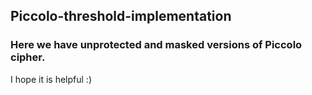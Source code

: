 ## Piccolo-threshold-implementation
### Here we have unprotected and masked versions of Piccolo cipher.
I hope it is helpful :)
